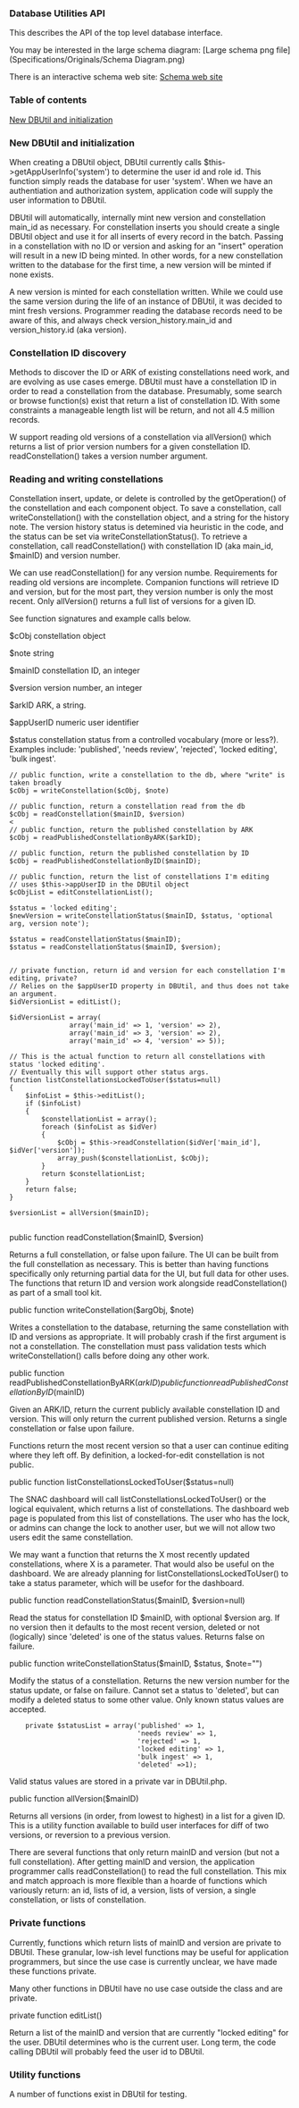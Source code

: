 ### Database Utilities API

This describes the API of the top level database interface. 

You may be interested in the large schema diagram: [Large schema png file](Specifications/Originals/Schema Diagram.png)

There is an interactive schema web site: [Schema web site](http://shannonvm.village.virginia.edu/~twl8n/schema_spy_output/)

### Table of contents

[New DBUtil and initialization](#new-dbutil-and-initialization)


### New DBUtil and initialization

When creating a DBUtil object, DBUtil currently calls $this->getAppUserInfo('system') to determine the user id
and role id. This function simply reads the database for user 'system'. When we have an authentiation and
authorization system, application code will supply the user information to DBUtil.

DBUtil will automatically, internally mint new version and constellation main_id as necessary. For constellation
inserts you should create a single DBUtil object and use it for all inserts of every record in the
batch. Passing in a constellation with no ID or version and asking for an "insert" operation will result in a
new ID being minted. In other words, for a new constellation written to the database for the first time, a new
version will be minted if none exists. 

A new version is minted for each constellation written. While we could use the same version during the life of
an instance of DBUtil, it was decided to mint fresh versions. Programmer reading the database records need to
be aware of this, and always check version_history.main_id and version_history.id (aka version).


### Constellation ID discovery

Methods to discover the ID or ARK of existing constellations need work, and are evolving as use cases
emerge. DBUtil must have a constellation ID in order to read a constellation from the database. Presumably,
some search or browse function(s) exist that return a list of constellation ID. With some constraints a
manageable length list will be return, and not all 4.5 million records.

W support reading old versions of a constellation via allVersion() which returns a list of prior version
numbers for a given constellation ID. readConstellation() takes a version number argument.



### Reading and writing constellations

Constellation insert, update, or delete is controlled by the getOperation() of the constellation and each
component object. To save a constellation, call writeConstellation() with the constellation object, and a
string for the history note. The version history status is detemined via heuristic in the code, and the status
can be set via writeConstellationStatus(). To retrieve a constellation, call readConstellation() with
constellation ID (aka main_id, $mainID) and version number.

We can use readConstellation() for any version numbe. Requirements for reading old versions are
incomplete. Companion functions will retrieve ID and version, but for the most part, they version number is
only the most recent. Only allVersion() returns a full list of versions for a given ID.

See function signatures and example calls below. 

$cObj constellation object

$note string

$mainID constellation ID, an integer

$version version number, an integer

$arkID ARK, a string.

$appUserID numeric user identifier

$status constellation status from a controlled vocabulary (more or less?). Examples include: 'published', 'needs review', 'rejected',
'locked editing', 'bulk ingest'.


```
// public function, write a constellation to the db, where "write" is taken broadly
$cObj = writeConstellation($cObj, $note)

// public function, return a constellation read from the db
$cObj = readConstellation($mainID, $version)
<
// public function, return the published constellation by ARK
$cObj = readPublishedConstellationByARK($arkID);

// public function, return the published constellation by ID
$cObj = readPublishedConstellationByID($mainID);

// public function, return the list of constellations I'm editing
// uses $this->appUserID in the DBUtil object
$cObjList = editConstellationList();

$status = 'locked editing';
$newVersion = writeConstellationStatus($mainID, $status, 'optional arg, version note');

$status = readConstellationStatus($mainID);
$status = readConstellationStatus($mainID, $version);


// private function, return id and version for each constellation I'm editing, private?
// Relies on the $appUserID property in DBUtil, and thus does not take an argument.
$idVersionList = editList();

$idVersionList = array(
               array('main_id' => 1, 'version' => 2),
               array('main_id' => 3, 'version' => 2),
               array('main_id' => 4, 'version' => 5));

// This is the actual function to return all constellations with status 'locked editing'. 
// Eventually this will support other status args.
function listConstellationsLockedToUser($status=null)
{
    $infoList = $this->editList();
    if ($infoList)
    {
        $constellationList = array();
        foreach ($infoList as $idVer)
        {
            $cObj = $this->readConstellation($idVer['main_id'], $idVer['version']);
            array_push($constellationList, $cObj);              
        }
        return $constellationList;
    }
    return false;
}

$versionList = allVersion($mainID);


```

public function readConstellation($mainID, $version)

Returns a full constellation, or false upon failure. The UI can be built from the full constellation as
necessary. This is better than having functions specifically only returning partial data for the UI, but full
data for other uses. The functions that return ID and version work alongside readConstellation() as part of a
small tool kit.

public function writeConstellation($argObj, $note)

Writes a constellation to the database, returning the same constellation with ID and versions as
appropriate. It will probably crash if the first argument is not a constellation. The constellation must pass
validation tests which writeConstellation() calls before doing any other work.

public function readPublishedConstellationByARK($arkID)
public function readPublishedConstellationByID($mainID)

Given an ARK/ID, return the current publicly available constellation ID and version. This will only return the
current published version. Returns a single constellation or false upon failure.

Functions return the most recent version so that a user can continue editing where they left off. By
definition, a locked-for-edit constellation is not public. 

public function listConstellationsLockedToUser($status=null)

The SNAC dashboard will call listConstellationsLockedToUser() or the logical equivalent, which returns a list
of constellations. The dashboard web page is populated from this list of constellations. The user who has the
lock, or admins can change the lock to another user, but we will not allow two users edit the same
constellation.

We may want a function that returns the X most recently updated constellations, where X is a parameter.  That
would also be useful on the dashboard. We are already planning for listConstellationsLockedToUser() to take a
status parameter, which will be usefor for the dashboard.

public function readConstellationStatus($mainID, $version=null)

Read the status for constellation ID $mainID, with optional $version arg. If no version then it defaults to
the most recent version, deleted or not (logically) since 'deleted' is one of the status values. Returns false
on failure.

public function writeConstellationStatus($mainID, $status, $note="")

Modify the status of a constellation. Returns the new version number for the status update, or false on
failure. Cannot set a status to 'deleted', but can modify a deleted status to some other value. Only known
status values are accepted.

```
    private $statusList = array('published' => 1,
                                'needs review' => 1,
                                'rejected' => 1,
                                'locked editing' => 1,
                                'bulk ingest' => 1,
                                'deleted' =>1);
```

Valid status values are stored in a private var in DBUtil.php.

public function allVersion($mainID)

Returns all versions (in order, from lowest to highest) in a list for a given ID. This is a utility function
available to build user interfaces for diff of two versions, or reversion to a previous version.

There are several functions that only return mainID and version (but not a full constellation). After getting
mainID and version, the application programmer calls readConstellation() to read the full constellation. This
mix and match approach is more flexible than a hoarde of functions which variously return: an id, lists of id,
a version, lists of version, a single constellation, or lists of constellation.

### Private functions

Currently, functions which return lists of mainID and version are private to DBUtil. These granular, low-ish
level functions may be useful for application programmers, but since the use case is currently unclear, we
have made these functions private.

Many other functions in DBUtil have no use case outside the class and are private.

private function editList()

Return a list of the mainID and version that are currently "locked editing" for the user.  DBUtil determines
who is the current user. Long term, the code calling DBUtil will probably feed the user id to DBUtil.





### Utility functions

A number of functions exist in DBUtil for testing.
